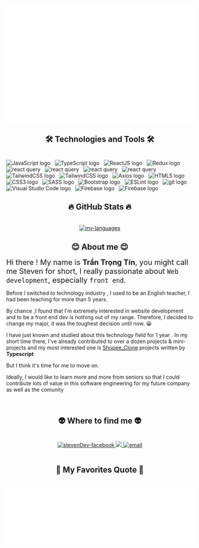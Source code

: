 <a href="#" target="_blank">
  <img src="./svg/stevenDev.svg" width="1200" alt="stevenDev" />
</a>

<h2 align="center">🛠 Technologies and Tools 🛠</h2>
<br>
<!-- https://simpleicons.org/ -->
<span><img src="https://img.shields.io/badge/JavaScript-282C34?logo=javascript&logoColor=F7DF1E" alt="JavaScript logo" title="JavaScript" height="25" /></span>
&nbsp;
<span><img src="https://img.shields.io/badge/TypeScript-282C34?logo=typescript&logoColor=3178C6" alt="TypeScript logo" title="TypeScript" height="25" /></span>
&nbsp;
<span><img src="https://img.shields.io/badge/ReactJS-282C34?logo=react&logoColor=61DAFB" alt="ReactJS logo" title="ReactJS" height="25" /></span>
&nbsp;
<span><img src="https://img.shields.io/badge/Redux-282C34?logo=redux&logoColor=764ABC" alt="Redux logo" title="Redux" height="25" /></span>
&nbsp;
<span><img src="https://img.shields.io/badge/React Query-282C34?logo=reactquery&logoColor=#FF4154" alt="react query" title="React Query" height="25" /></span>
&nbsp;
<span><img src="https://img.shields.io/badge/React Hook Form-282C34?logo=reacthookform&logoColor=#FF4154" alt="react query" title="ReactQuery" height="25" /></span>
&nbsp;
<span><img src="https://img.shields.io/badge/React Router Dom-282C34?logo=reactrouter&logoColor=#FF4154" alt="react query" title="ReactQuery" height="25" /></span>
&nbsp;
<span><img src="https://img.shields.io/badge/MUI-282C34?logo=mui&logoColor=#007FFF" alt="react query" title="ReactQuery" height="25" /></span>
&nbsp;
<span><img src="https://img.shields.io/badge/Tailwind%20CSS-282C34?logo=tailwind-css&logoColor=38B2AC" alt="TailwindCSS logo" title="TailwindCSS" height="25" /></span>
&nbsp;
<span><img src="https://img.shields.io/badge/Vite-282C34?logo=vite&logoColor=#646CFF" alt="TailwindCSS logo" title="TailwindCSS" height="25" /></span>
&nbsp;
<span><img src="https://img.shields.io/badge/Axios-282C34?logo=axios&logoColor=#5A29E4" alt="Axios logo" title="TailwindCSS" height="25" /></span>
&nbsp;
<span><img src="https://img.shields.io/badge/HTML5-282C34?logo=html5&logoColor=E34F26" alt="HTML5 logo" title="HTML5" height="25" /></span>
&nbsp;
<span><img src="https://img.shields.io/badge/CSS3-282C34?logo=css3&logoColor=1572B6" alt="CSS3 logo" title="CSS3" height="25" /></span>
&nbsp;
<span><img src="https://img.shields.io/badge/Sass-282C34?logo=sass&logoColor=CC6699" alt="SASS logo" title="SASS" height="25" /></span>
&nbsp;
<span><img src="https://img.shields.io/badge/Bootstrap-282C34?logo=bootstrap&logoColor=7952B3" alt="Bootstrap logo" title="Bootstrap" height="25" /></span>
&nbsp;
<span><img src="https://img.shields.io/badge/ESLint-282C34?logo=eslint&logoColor=4B32C3" alt="ESLint logo" title="ESLint" height="25" /></span>
&nbsp;
<span><img src="https://img.shields.io/badge/git-282C34?logo=git&logoColor=F05032" alt="git logo" title="git" height="25" /></span>
&nbsp;
<span><img src="https://img.shields.io/badge/VS%20Code-282C34?logo=visual-studio-code&logoColor=007ACC" alt="Visual Studio Code logo" title="Visual Studio Code" height="25" /></span>
&nbsp;
<span><img src="https://img.shields.io/badge/Firebase-282C34?logo=firebase&logoColor=FFCA28" alt="Firebase logo" title="Firebase" height="25" /></span>
&nbsp;
<span><img src="https://img.shields.io/badge/JSON Web Token-282C34?logo=jsonwebtokens&logoColor=FFCA28" alt="Firebase logo" title="Firebase" height="25" /></span>
&nbsp;

<br>
<h2 align="center">🔥 GitHub Stats 🔥</h2>
<!-- https://github.com/anuraghazra/github-readme-stats -->
<br>

<div align=center>
  <a href="#" title="StevenDev">
    <img width="315" align="center" src="https://github-readme-stats.vercel.app/api/top-langs/?username=steventranx&hide=c%23,powershell,Mathematica,Ruby,Objective-C,Objective-C%2b%2b,Cuda&title_color=61dafb&text_color=ffffff&icon_color=61dafb&bg_color=20232a&langs_count=8&layout=compact&border_color=61dafb&hide_border=true" alt = 'my-languages' />
  </a>
</div>

<h2 align = "center">😊 About me 😊 </h2>

<span style = "font-size:20px">Hi there ! My name is **Trần Trọng Tín**, you might call me Steven for short, I really passionate about `Web development`, especially `front end`.

Before I switched to technology industry , I used to be an English teacher, I had been teaching for more than 5 years.

By chance ,I found that I'm extremely interested in website development and to be a front end dev is nothing out of my range. Therefore, I decided to change my major, it was the toughest decision until now. 😀

I have just known and studied about this technology field for 1 year . In my short time there, I've already contributed to over a dozen projects & mini-projects and my most interested one is [Shopee_Clone](https://github.com/StevenTranX/Shopee_Clone_Typescript-) projects written by **Typescript**

But I think it's time for me to move on.

Ideally, I would like to learn more and more from seniors so that I could contribute lots of value in this software engineering for my future company as well as the comunity
</span>

<br>
<h2 align="center">👽 Where to find me 👽</h2>
<br>
<!-- https://icons8.com -->
<div align="center">

  <a href="https://www.facebook.com/stevendev95/" target="blank">
    <img src="https://img.icons8.com/bubbles/100/000000/facebook-new.png" alt="stevenDev-facebook" />
  </a>
 
  <a href="https://zalo.me/0799331140" target="top">
    <img src="https://img.icons8.com/plasticine/100/000000/zalo.png"/>
  </a>

  <a href="mailto:trantrongtinnna3l55@gmail.com" target="top">
    <img src="https://img.icons8.com/bubbles/100/000000/apple-mail.png" alt="email" />
  </a>
</div>

<br>
<h2 align="center">📑 My Favorites Quote 📑</h2>
<br>
<a href="#" target="_blank">
  <img src="svg/stevenQuotes.svg" width="846" height="150" alt="steven" />
</a>
